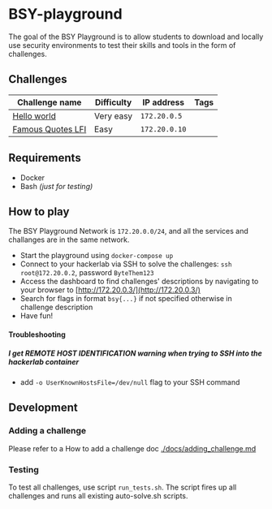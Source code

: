 # BSY-playground

The goal of the BSY Playground is to allow students to download and locally use security environments to test their skills and tools in the form of challenges.

## Challenges


| Challenge name                                      | Difficulty  | IP address    | Tags  |
|-----------------------------------------------------|-------------|---------------|-------|
| [Hello world](./challenges/hello-world/)            |  Very easy  | `172.20.0.5`  |       |
| [Famous Quotes LFI](./challenges/famous-quotes-lfi/) |  Easy       | `172.20.0.10` |       |


## Requirements

* Docker
* Bash _(just for testing)_

## How to play


The BSY Playground Network is `172.20.0.0/24`, and all the services and challanges are in the same network.

* Start the playground using `docker-compose up` 
* Connect to your hackerlab via SSH to solve the challenges: `ssh root@172.20.0.2`, password `ByteThem123`
* Access the dashboard to find challenges' descriptions by navigating to your browser to [http://172.20.0.3/](http://172.20.0.3/)
* Search for flags in format `bsy{...}` if not specified otherwise in challenge description
* Have fun!

#### Troubleshooting

##### I get _REMOTE HOST IDENTIFICATION_ warning when trying to SSH into the hackerlab container
* add `-o UserKnownHostsFile=/dev/null` flag to your SSH command

## Development

### Adding a challenge

Please refer to a How to add a challenge doc [./docs/adding_challenge.md](./docs/adding_challenge.md)

### Testing

To test all challenges, use script `run_tests.sh`. The script fires up all challenges and runs all existing auto-solve.sh scripts.
